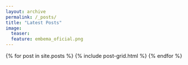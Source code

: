 ```yaml
---
layout: archive
permalink: /_posts/
title: "Latest Posts"
image:
  teaser: 
  feature: embema_oficial.png
---
```


<div class="tiles">
{% for post in site.posts %}
	{% include post-grid.html %}
{% endfor %}
</div><!-- /.tiles -->
